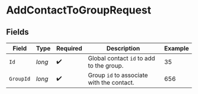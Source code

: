 # AddContactToGroupRequest


## Fields

| Field                                     | Type                                      | Required                                  | Description                               | Example                                   |
| ----------------------------------------- | ----------------------------------------- | ----------------------------------------- | ----------------------------------------- | ----------------------------------------- |
| `Id`                                      | *long*                                    | :heavy_check_mark:                        | Global contact `id` to add to the group.  | 35                                        |
| `GroupId`                                 | *long*                                    | :heavy_check_mark:                        | Group `id` to associate with the contact. | 656                                       |